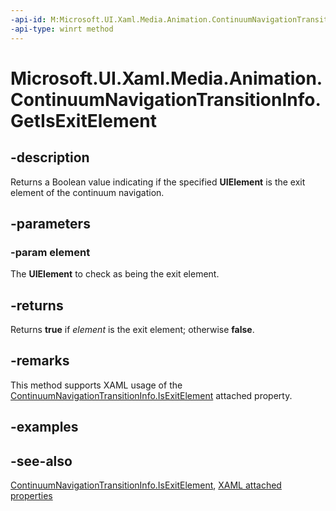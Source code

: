 ```yaml
---
-api-id: M:Microsoft.UI.Xaml.Media.Animation.ContinuumNavigationTransitionInfo.GetIsExitElement(Microsoft.UI.Xaml.UIElement)
-api-type: winrt method
---
```


<!-- Method syntax
public bool GetIsExitElement(Windows.UI.Xaml.UIElement element)
-->

# Microsoft.UI.Xaml.Media.Animation.ContinuumNavigationTransitionInfo.GetIsExitElement

## -description
Returns a Boolean value indicating if the specified **UIElement** is the exit element of the continuum navigation.

## -parameters
### -param element
The **UIElement** to check as being the exit element.

## -returns
Returns **true** if *element* is the exit element; otherwise **false**.

## -remarks
This method supports XAML usage of the [ContinuumNavigationTransitionInfo.IsExitElement](continuumnavigationtransitioninfo_isexitelement.md) attached property.

## -examples

## -see-also

[ContinuumNavigationTransitionInfo.IsExitElement](continuumnavigationtransitioninfo_isexitelement.md), [XAML attached properties](/windows/uwp/xaml-platform/attached-properties-overview)
